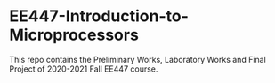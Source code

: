 # EE447-Introduction-to-Microprocessors
This repo contains the Preliminary Works, Laboratory Works and Final Project of 2020-2021 Fall EE447 course.
